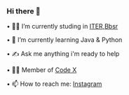 ### Hi there 👋

• 👨‍🎓 I’m currently studing in [ITER,Bbsr](https://www.soa.ac.in/iter)

• 🌱 I’m currently learning Java & Python

• ✍ Ask me anything i'm ready to help

• 👨‍💻 Member of [Code X](https://github.com/codexiter)

• 📫 How to reach me: [Instagram](https://www.instagram.com/__Raviruler__/)
